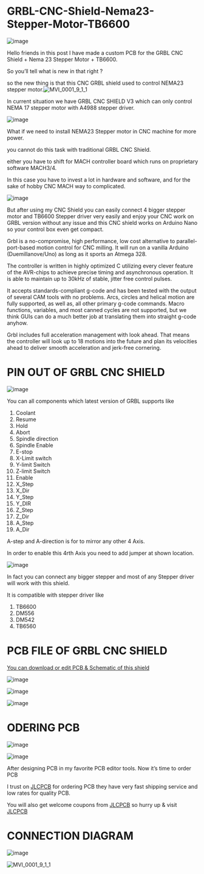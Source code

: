 # GRBL-CNC-Shield-Nema23-Stepper-Motor-TB6600

![image](https://user-images.githubusercontent.com/19898602/185733018-77ae5aa4-1d6d-46ad-ba2c-e7096647ec2c.png)

Hello friends in this post I have made a custom PCB for the GRBL CNC Shield + Nema 23 Stepper Motor + TB6600.

So you’ll tell what is new in that right ? 

so the new thing is that this CNC GRBL shield used to control NEMA23 stepper motor.![MVI_0001_9_1_1](https://user-images.githubusercontent.com/19898602/185733389-2337b1f0-a99f-4d7e-8605-f2c0dad0b3ac.gif)


In current situation we have GRBL CNC SHIELD V3 which can only control NEMA 17 stepper motor with A4988 stepper driver.

![image](https://user-images.githubusercontent.com/19898602/185733031-adce2c58-0212-48bf-91b8-d2c8731a8098.png)


What if we need to install NEMA23 Stepper motor in CNC machine for more power.

you cannot do this task with traditional GRBL CNC Shield. 

either you have to shift for MACH controller board which runs on proprietary software MACH3/4.

In this case you have to invest a lot in hardware and software, and for the sake of hobby CNC MACH way to complicated.

![image](https://user-images.githubusercontent.com/19898602/185733041-329d8516-846b-40e3-a2a0-2732b89fbfee.png)


But after using my CNC Shield you can easily connect 4 bigger stepper motor and TB6600 Stepper driver very easily and enjoy your CNC work on GRBL version without any issue and this CNC shield works on Arduino Nano so your control box even get compact.

Grbl is a no-compromise, high performance, low cost alternative to parallel-port-based motion control for CNC milling. It will run on a vanilla Arduino (Duemillanove/Uno) as long as it sports an Atmega 328.

The controller is written in highly optimized C utilizing every clever feature of the AVR-chips to achieve precise timing and asynchronous operation. It is able to maintain up to 30kHz of stable, jitter free control pulses.

It accepts standards-compliant g-code and has been tested with the output of several CAM tools with no problems. Arcs, circles and helical motion are fully supported, as well as, all other primary g-code commands. Macro functions, variables, and most canned cycles are not supported, but we think GUIs can do a much better job at translating them into straight g-code anyhow.

Grbl includes full acceleration management with look ahead. That means the controller will look up to 18 motions into the future and plan its velocities ahead to deliver smooth acceleration and jerk-free cornering.

# PIN OUT OF GRBL CNC SHIELD

![image](https://user-images.githubusercontent.com/19898602/185733053-a90c3646-8feb-4873-93d3-88efe64aac9c.png)


You can all components which latest version of GRBL supports like

1. Coolant
2. Resume
3. Hold
4. Abort
5. Spindle direction
6. Spindle Enable
7. E-stop
8. X-Limit switch
9. Y-limit Switch
10. Z-limit Switch
11. Enable
12. X_Step
13. X_Dir
14. Y_Step
15. Y_DIR
16. Z_Step
17. Z_Dir
18. A_Step
19. A_Dir

A-step and A-direction is for to mirror any other 4 Axis.

In order to enable this 4rth Axis you need to add jumper at shown location.

![image](https://user-images.githubusercontent.com/19898602/185733078-60cfe74c-aabd-4f78-80a5-2fcaa1343ba7.png)


In fact you can connect any bigger stepper and most of any Stepper driver will work with this shield.

It is compatible with stepper driver like

1. TB6600
2. DM556
3. DM542
4. TB6560

# PCB FILE OF GRBL CNC SHIELD

[You can download or edit PCB & Schematic of this shield](https://oshwlab.com/sharmaz747/nema23-grbl-cnc-shield)

![image](https://user-images.githubusercontent.com/19898602/185733221-2f469b03-4aa5-45f1-bdd8-295ba5bf272b.png)


![image](https://user-images.githubusercontent.com/19898602/185733187-0a66c6e9-4695-4799-9131-274914687379.png)

![image](https://user-images.githubusercontent.com/19898602/185733190-ec66fe73-5b8a-45b1-9e8d-a5c0c1c3f169.png)

# ODERING PCB
![image](https://user-images.githubusercontent.com/19898602/185733487-12458378-a4ed-4996-a844-b92d4f49bde5.png)

![image](https://user-images.githubusercontent.com/19898602/185733492-a5920bae-0027-4a75-ad28-1c2a69f8b4c2.png)


After designing PCB in my favorite PCB editor tools. Now it’s time to order PCB

I trust on [JLCPCB](https://jlcpcb.com/IAT ) for ordering PCB they have very fast shipping service and low rates for quality PCB.

You will also get welcome coupons from [JLCPCB](https://jlcpcb.com/IAT ) so hurry up & visit [JLCPCB](https://jlcpcb.com/IAT )



# CONNECTION DIAGRAM

![image](https://user-images.githubusercontent.com/19898602/185733236-6e9a0e51-edda-4739-b664-f62c0a731b37.png)



![MVI_0001_9_1_1](https://user-images.githubusercontent.com/19898602/185733408-dfc774c2-bc56-4d62-b855-5886294c59c3.gif)


